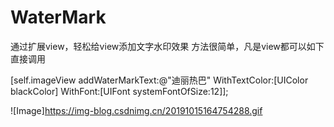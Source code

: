 # WaterMark
通过扩展view，轻松给view添加文字水印效果
方法很简单，凡是view都可以如下直接调用

 [self.imageView addWaterMarkText:@"迪丽热巴" WithTextColor:[UIColor blackColor] WithFont:[UIFont systemFontOfSize:12]];


![Image]https://img-blog.csdnimg.cn/20191015164754288.gif
